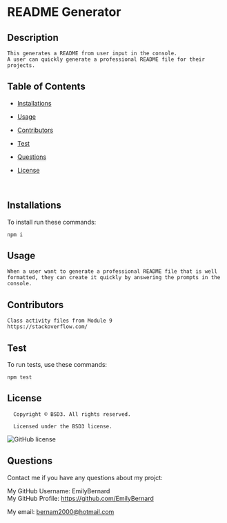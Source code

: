 # README Generator

  ## Description
  ```
  This generates a README from user input in the console.
  A user can quickly generate a professional README file for their projects.
  ```

  ## Table of Contents

  * [Installations](#installations)

  * [Usage](#usage)
  
  * [Contributors](#contributors)
  
  * [Test](#test)

  * [Questions](#questions)

  
* [License](#license)

  <br>

## Installations

To install run these commands:

```
npm i
```

## Usage
```
When a user want to generate a professional README file that is well formatted, they can create it quickly by answering the prompts in the console.
```

## Contributors
```
Class activity files from Module 9
https://stackoverflow.com/
```

## Test

To run tests, use these commands:

```
npm test
```

## License 
      
      Copyright © BSD3. All rights reserved.
      
      Licensed under the BSD3 license.
![GitHub license](https://img.shields.io/badge/license-BSD3-blue.svg)
<br>

## Questions

Contact me if you have any questions about my projct:

My GitHub Username: EmilyBernard<br> 
My GitHub Profile:  https://github.com/EmilyBernard
  
My email: bernam2000@hotmail.com


